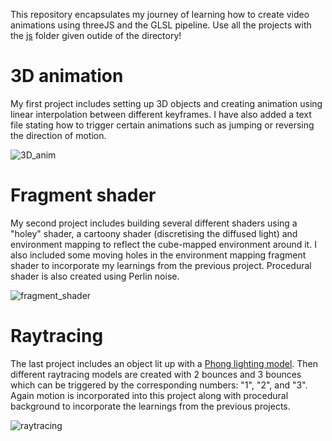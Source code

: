 This repository encapsulates my journey of learning how to create video animations using threeJS and the GLSL pipeline. Use all the projects with the [js](https://github.com/PUSH-YA/Computer_graphics_learning/tree/main/js) folder given outide of the directory!

# 3D animation

My first project includes setting up 3D objects and creating animation using linear interpolation between different keyframes. I have also added a text file stating how to trigger certain animations such as jumping or reversing the direction of motion. 

![3D_anim](https://github.com/PUSH-YA/Computer_graphics_learning/assets/91928008/6d5bcf4d-8e67-4e38-ba9c-5449b7f9e2d9)


# Fragment shader

My second project includes building several different shaders using a "holey" shader, a cartoony shader (discretising the diffused light) and environment mapping to reflect the cube-mapped environment around it. I also included some moving holes in the environment mapping fragment shader to incorporate my learnings from the previous project. Procedural shader is also created using Perlin noise.

![fragment_shader](https://github.com/PUSH-YA/Computer_graphics_learning/assets/91928008/053de0f9-d35f-47cd-8e08-27b9f45be28e)



# Raytracing 

The last project includes an object lit up with a [Phong lighting model](https://en.wikipedia.org/wiki/Phong_reflection_model). Then different raytracing models are created with 2 bounces and 3 bounces which can be triggered by the corresponding numbers: "1", "2", and "3". Again motion is incorporated into this project along with procedural background to incorporate the learnings from the previous projects.

![raytracing](https://github.com/PUSH-YA/Computer_graphics_learning/assets/91928008/0e0800f0-8177-4cd2-8ff3-3322c3fc72c3)
